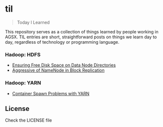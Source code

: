 # til

> Today I Learned

This repository serves as a collection of things learned by people working in AGSX. TIL entries are short, straightforward posts on things we learn day to day, regardless of technology or programming language.

### Hadoop: HDFS

- [Ensuring Free Disk Space on Data Node Directories](hadoop-hdfs/ensuring_free_disk_space_on_data_node_directories.md)
- [Aggressive of NameNode in Block Replication](hadoop-hdfs/aggressiveness_of_namenode_in_block_replication.md)

### Hadoop: YARN

- [Container Spawn Problems with YARN](hadoop-yarn/container_spawn_problems_with_yarn.md)

## License

Check the LICENSE file